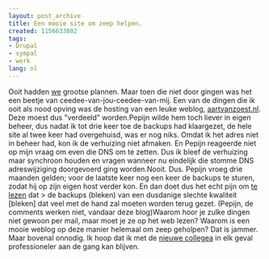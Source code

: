```yaml
---
layout: post_archive
title: Een mooie site om zeep helpen.
created: 1156633802
tags:
- Drupal
- sympal
- werk
lang: nl
---
```

Ooit hadden  [we](http://sympal.nl/wie) grootse plannen. Maar toen die niet door gingen was het een beetje van ceedee-van-jou-ceedee-van-mij. Een van de dingen die ik ooit als nood opving was de hosting van een leuke weblog, [aartvanzoest.nl](http://aartvanzoest.nl/verder). Deze moest dus "verdeeld" worden.Pepijn wilde hem toch liever in eigen beheer, dus nadat ik tot drie keer toe de backups had klaargezet, de hele site al twee keer had overgehuisd, was er nog niks. Omdat ik het adres niet in beheer had, kon ik  de verhuizing niet afmaken. En Pepijn reageerde niet op mijn vraag om even die DNS om te zetten. Dus ik bleef de verhuizing maar synchroon houden en vragen wanneer nu eindelijk die stomme DNS adreswijziging doorgevoerd ging worden.Nooit. Dus. Pepijn vroeg drie maanden gelden; voor de laatste keer nog een keer de backups te sturen, zodat hij op zijn eigen host verder kon. En dan doet dus het echt pijn om [te lezen](http://aartvanzoest.nl/verder) dat > de backups (bleken) van een dusdanige slechte kwaliteit [bleken] dat veel met de hand zal moeten worden terug gezet. (Pepijn, de comments werken niet, vandaar deze blog)Waarom hoor je zulke dingen niet gewoon per mail, maar moet je ze op het web lezen? Waarom is een mooie weblog op deze manier helemaal om zeep geholpen? Dat is jammer. Maar bovenal onnodig. Ik hoop dat ik met de [nieuwe collegea](http://alacarteinternet.nl/) in elk geval professioneler aan de gang kan blijven.

